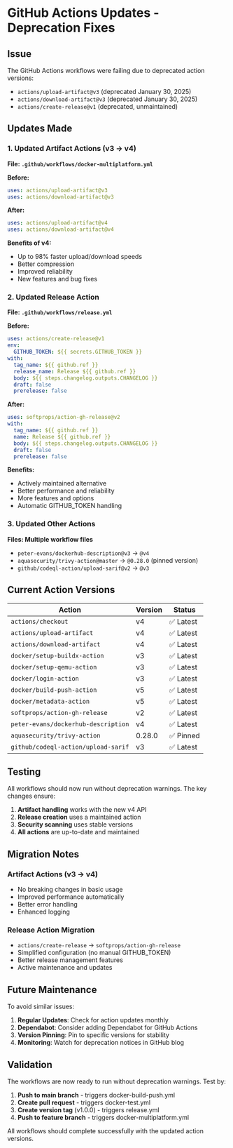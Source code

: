 # GitHub Actions Updates - Deprecation Fixes

## Issue
The GitHub Actions workflows were failing due to deprecated action versions:
- `actions/upload-artifact@v3` (deprecated January 30, 2025)
- `actions/download-artifact@v3` (deprecated January 30, 2025) 
- `actions/create-release@v1` (deprecated, unmaintained)

## Updates Made

### 1. Updated Artifact Actions (v3 → v4)
**File: `.github/workflows/docker-multiplatform.yml`**

**Before:**
```yaml
uses: actions/upload-artifact@v3
uses: actions/download-artifact@v3
```

**After:**
```yaml
uses: actions/upload-artifact@v4
uses: actions/download-artifact@v4
```

**Benefits of v4:**
- Up to 98% faster upload/download speeds
- Better compression
- Improved reliability
- New features and bug fixes

### 2. Updated Release Action
**File: `.github/workflows/release.yml`**

**Before:**
```yaml
uses: actions/create-release@v1
env:
  GITHUB_TOKEN: ${{ secrets.GITHUB_TOKEN }}
with:
  tag_name: ${{ github.ref }}
  release_name: Release ${{ github.ref }}
  body: ${{ steps.changelog.outputs.CHANGELOG }}
  draft: false
  prerelease: false
```

**After:**
```yaml
uses: softprops/action-gh-release@v2
with:
  tag_name: ${{ github.ref }}
  name: Release ${{ github.ref }}
  body: ${{ steps.changelog.outputs.CHANGELOG }}
  draft: false
  prerelease: false
```

**Benefits:**
- Actively maintained alternative
- Better performance and reliability
- More features and options
- Automatic GITHUB_TOKEN handling

### 3. Updated Other Actions
**Files: Multiple workflow files**

- `peter-evans/dockerhub-description@v3` → `@v4`
- `aquasecurity/trivy-action@master` → `@0.28.0` (pinned version)
- `github/codeql-action/upload-sarif@v2` → `@v3`

## Current Action Versions

| Action | Version | Status |
|--------|---------|--------|
| `actions/checkout` | v4 | ✅ Latest |
| `actions/upload-artifact` | v4 | ✅ Latest |
| `actions/download-artifact` | v4 | ✅ Latest |
| `docker/setup-buildx-action` | v3 | ✅ Latest |
| `docker/setup-qemu-action` | v3 | ✅ Latest |
| `docker/login-action` | v3 | ✅ Latest |
| `docker/build-push-action` | v5 | ✅ Latest |
| `docker/metadata-action` | v5 | ✅ Latest |
| `softprops/action-gh-release` | v2 | ✅ Latest |
| `peter-evans/dockerhub-description` | v4 | ✅ Latest |
| `aquasecurity/trivy-action` | 0.28.0 | ✅ Pinned |
| `github/codeql-action/upload-sarif` | v3 | ✅ Latest |

## Testing

All workflows should now run without deprecation warnings. The key changes ensure:

1. **Artifact handling** works with the new v4 API
2. **Release creation** uses a maintained action
3. **Security scanning** uses stable versions
4. **All actions** are up-to-date and maintained

## Migration Notes

### Artifact Actions (v3 → v4)
- No breaking changes in basic usage
- Improved performance automatically
- Better error handling
- Enhanced logging

### Release Action Migration
- `actions/create-release` → `softprops/action-gh-release`
- Simplified configuration (no manual GITHUB_TOKEN)
- Better release management features
- Active maintenance and updates

## Future Maintenance

To avoid similar issues:

1. **Regular Updates**: Check for action updates monthly
2. **Dependabot**: Consider adding Dependabot for GitHub Actions
3. **Version Pinning**: Pin to specific versions for stability
4. **Monitoring**: Watch for deprecation notices in GitHub blog

## Validation

The workflows are now ready to run without deprecation warnings. Test by:

1. **Push to main branch** - triggers docker-build-push.yml
2. **Create pull request** - triggers docker-test.yml
3. **Create version tag** (v1.0.0) - triggers release.yml
4. **Push to feature branch** - triggers docker-multiplatform.yml

All workflows should complete successfully with the updated action versions.

